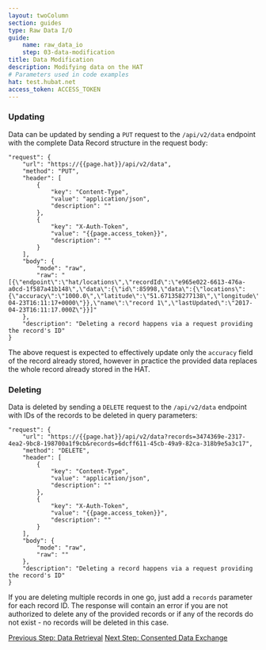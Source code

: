 ```yaml
---
layout: twoColumn
section: guides
type: Raw Data I/O
guide: 
    name: raw_data_io
    step: 03-data-modification
title: Data Modification
description: Modifying data on the HAT
# Parameters used in code examples
hat: test.hubat.net
access_token: ACCESS_TOKEN
---
```


### Updating

Data can be updated by sending a `PUT` request to the `/api/v2/data` endpoint with the complete Data Record structure in the request body:

```postman
"request": {
	"url": "https://{{page.hat}}/api/v2/data",
	"method": "PUT",
	"header": [
		{
			"key": "Content-Type",
			"value": "application/json",
			"description": ""
		},
		{
			"key": "X-Auth-Token",
			"value": "{{page.access_token}}",
			"description": ""
		}
	],
	"body": {
		"mode": "raw",
		"raw": "[{\"endpoint\":\"hat/locations\",\"recordId\":\"e965e022-6613-476a-a0cd-1f587a41b148\",\"data\":{\"id\":85998,\"data\":{\"locations\":{\"accuracy\":\"1000.0\",\"latitude\":\"51.671358277138\",\"longitude\":\"0.101014673709963\",\"timestamp\":\"2017-04-23T16:11:17+0000\"}},\"name\":\"record 1\",\"lastUpdated\":\"2017-04-23T16:11:17.000Z\"}}]"
	},
	"description": "Deleting a record happens via a request providing the record's ID"
}
```

The above request is expected to effectively update only the `accuracy` field of the record already stored, however in practice the provided data replaces the whole record already stored in the HAT.

### Deleting

Data is deleted by sending a `DELETE` request to the `/api/v2/data` endpoint with IDs of the records to be deleted in query parameters:

```postman
"request": {
	"url": "https://{{page.hat}}/api/v2/data?records=3474369e-2317-4ea2-9bc8-198700a1f9cb&records=6dcff611-45cb-49a9-82ca-318b9e5a3c17",
	"method": "DELETE",
	"header": [
		{
			"key": "Content-Type",
			"value": "application/json",
			"description": ""
		},
		{
			"key": "X-Auth-Token",
			"value": "{{page.access_token}}",
			"description": ""
		}
	],
	"body": {
		"mode": "raw",
		"raw": ""
	},
	"description": "Deleting a record happens via a request providing the record's ID"
}
```

If you are deleting multiple records in one go, just add a `records` parameter for each record ID. The response will contain an error if you are not authorized to delete any of the provided records or if any of the records do not exist - no records will be deleted in this case.

<nav class="pager-nav">
<a href="02-data-retrieval.html">Previous Step: Data Retrieval</a>
<a href="04-next-steps.html">Next Step: Consented Data Exchange</a>
</nav>
